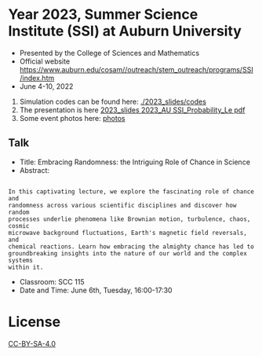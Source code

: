 # Year 2023, Summer Science Institute (SSI) at Auburn University
* Presented by the College of Sciences and Mathematics
* Official website https://www.auburn.edu/cosam//outreach/stem_outreach/programs/SSI/index.htm
* June 4-10, 2022

1. Simulation codes can be found here: [./2023_slides/codes](./2023_slides/codes)
2. The presentation is here [2023_slides 2023_AU SSI_Probability_Le pdf](./2023_slides/2023_AU-SSI_Probability_Le.pdf)
3. Some event photos here: [photos](2023_slides/photos/photos.md)

## Talk
* Title: Embracing Randomness: the Intriguing Role of Chance in Science
* Abstract:
```

In this captivating lecture, we explore the fascinating role of chance and
randomness across various scientific disciplines and discover how random
processes underlie phenomena like Brownian motion, turbulence, chaos, cosmic
microwave background fluctuations, Earth's magnetic field reversals, and
chemical reactions. Learn how embracing the almighty chance has led to
groundbreaking insights into the nature of our world and the complex systems
within it.

```
* Classroom: SCC 115
* Date and Time: June 6th, Tuesday, 16:00-17:30

# License

[CC-BY-SA-4.0](./LICENSE)
